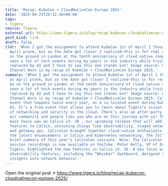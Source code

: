 ```yaml
---
title: 'Recap: KubeCon + CloudNativeCon Europe 2025'
date: '2025-04-23T20:32:36+00:00'
tags:
- tigera
source: Tigera
external_url: https://www.tigera.io/blog/recap-kubecon-cloudnativecon-europe-2025/
post_kind: link
draft: false
tldr: 'When I got the assignment to attend KubeCon 1st of April I thought it was an
  April prank, but as the date got closer I realized—this is for real and I’ll be
  on the ground in London at the tenth anniversary of cloud native computing. I’ve
  seen a lot of tech events during my years in the industry while trying not to get
  replaced by AI and I have to say this one stands out! Image source: CNCF YouTube
  Channel Here is my recap of KubeCon + CloudNativeCon Europe 2025.'
summary: 'When I got the assignment to attend KubeCon 1st of April I thought it was
  an April prank, but as the date got closer I realized—this is for real and I’ll
  be on the ground in London at the tenth anniversary of cloud native computing. I’ve
  seen a lot of tech events during my years in the industry while trying not to get
  replaced by AI and I have to say this one stands out! Image source: CNCF YouTube
  Channel Here is my recap of KubeCon + CloudNativeCon Europe 2025. CalicoCon is an
  event that happens twice every year, as a co-located event during KubeCon NA and
  EU. It’s a free event that allows you to learn about Tigera’s vision for the future
  of networking and security in the cloud. There’s also an after-party to celebrate
  our community and people like you who are on this journey with us! This year our
  main focus was on Calico v3. 30 , our upcoming release that will add a lot of anticipated
  features to Calico, unlocking things like observability, staged network policy,
  and gateway api. CalicoCon brought together cloud-native enthusiasts to explore
  the latest advancements in Calico and Kubernetes networking. The following is a
  brief summary of this year’s CalicoCon sessions. Note: The CalicoCon playlist with
  session recordings is now available on YouTube. Peter Kelly, VP of Engineering at
  Tigera, highlighted the new features in Calico v3. 30. A key focus was on the new
  observability features, including the “Whisker” dashboard, designed to provide deeper
  insights into network behavior.'
---
```

Open the original post ↗ https://www.tigera.io/blog/recap-kubecon-cloudnativecon-europe-2025/
